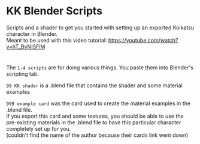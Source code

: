 # KK Blender Scripts
Scripts and a shader to get you started with setting up an exported Koikatsu character in Blender.  
Meant to be used with this video tutorial: https://youtube.com/watch?v=hT_BvNISFiM
#
The ```1-4 scripts``` are for doing various things. You paste them into Blender's scripting tab.

```99 KK shader``` is a .blend file that contains the shader and some material examples 

```999 example card``` was the card used to create the material examples in the .blend file.  
If you export this card and some textures, you should be able to use the pre-existing materials in the .blend file to have this particular character completely set up for you.  
(couldn't find the name of the author because their cards link went down)
